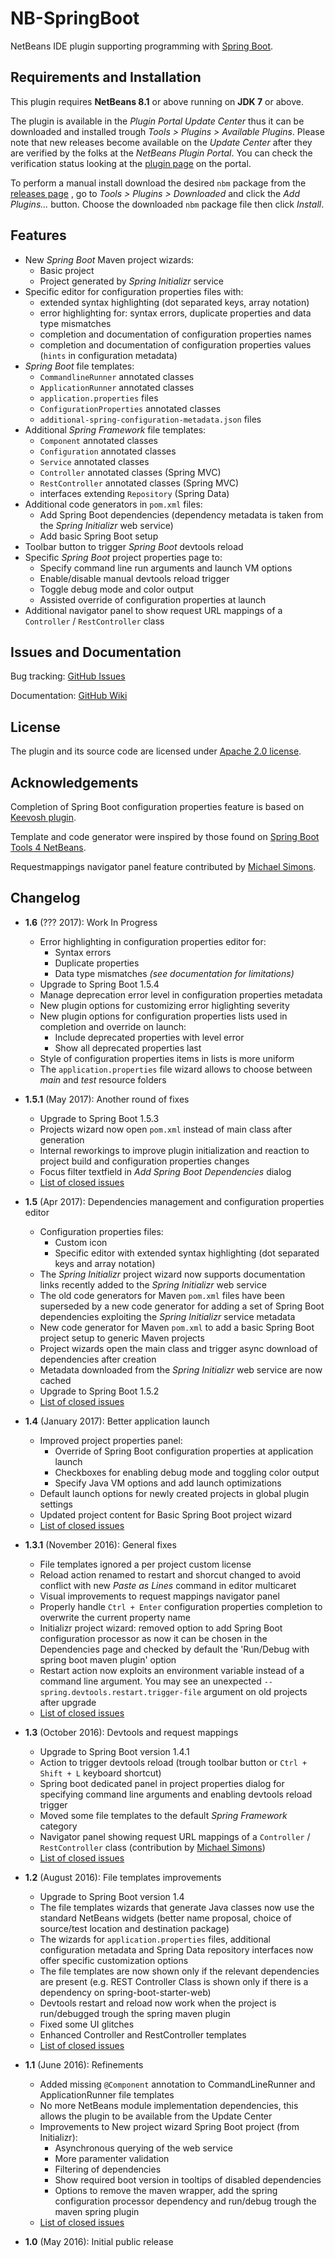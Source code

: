 # NB-SpringBoot

NetBeans IDE plugin supporting programming with [Spring Boot](http://projects.spring.io/spring-boot).


## Requirements and Installation

This plugin requires **NetBeans 8.1** or above running on **JDK 7** or above.

The plugin is available in the *Plugin Portal Update Center* thus it can be downloaded and installed trough *Tools > Plugins > Available Plugins*. Please note that new releases become available on the *Update Center* after they are verified by the folks at the *NetBeans Plugin Portal*. You can check the verification status looking at the [plugin page](http://plugins.netbeans.org/plugin/67888/nb-springboot) on the portal.

To perform a manual install download the desired `nbm` package from the [releases page](https://github.com/AlexFalappa/nb-springboot/releases) , go to *Tools > Plugins > Downloaded* and click the *Add Plugins...* button. Choose the downloaded `nbm` package file then click *Install*.

## Features

-  New *Spring Boot* Maven project wizards:
    -  Basic project
    -  Project generated by *Spring Initializr* service
-  Specific editor for configuration properties files with:
    -  extended syntax highlighting (dot separated keys, array notation)
    -  error highlighting for: syntax errors, duplicate properties and data type mismatches
    -  completion and documentation of configuration properties names
    -  completion and documentation of configuration properties values (`hints` in configuration metadata)
-  *Spring Boot* file templates:
    -  `CommandlineRunner` annotated classes
    -  `ApplicationRunner` annotated classes
    -  `application.properties` files
    -  `ConfigurationProperties` annotated classes
    -  `additional-spring-configuration-metadata.json` files
-  Additional *Spring Framework* file templates:
    -  `Component` annotated classes
    -  `Configuration` annotated classes
    -  `Service` annotated classes
    -  `Controller` annotated classes (Spring MVC)
    -  `RestController` annotated classes (Spring MVC)
    -  interfaces extending `Repository` (Spring Data)
-  Additional code generators in `pom.xml` files:
    -  Add Spring Boot dependencies (dependency metadata is taken from the *Spring Initializr* web service)
    -  Add basic Spring Boot setup
-  Toolbar button to trigger *Spring Boot* devtools reload
-  Specific *Spring Boot* project properties page to:
    -  Specify command line run arguments and launch VM options
    -  Enable/disable manual devtools reload trigger
    -  Toggle debug mode and color output
    -  Assisted override of configuration properties at launch
-  Additional navigator panel to show request URL mappings of a `Controller` / `RestController` class

## Issues and Documentation

Bug tracking: [GitHub Issues](https://github.com/AlexFalappa/nb-springboot/issues)

Documentation: [GitHub Wiki](https://github.com/AlexFalappa/nb-springboot/wiki)


## License

The plugin and its source code are licensed under [Apache 2.0 license](http://www.apache.org/licenses/LICENSE-2.0).


## Acknowledgements

Completion of Spring Boot configuration properties feature is based on [Keevosh plugin](https://github.com/keevosh/nb-springboot-configuration-support).

Template and code generator were inspired by those found on [Spring Boot Tools 4 NetBeans](https://github.com/GeertjanWielenga/SpringBootTools4NetBeans).

Requestmappings navigator panel feature contributed by [Michael Simons](https://github.com/michael-simons).

## Changelog

-  **1.6** (??? 2017): Work In Progress
    -  Error highlighting in configuration properties editor for:
        -  Syntax errors
        -  Duplicate properties
        -  Data type mismatches *(see documentation for limitations)*
    -  Upgrade to Spring Boot 1.5.4
    -  Manage deprecation error level in configuration properties metadata
    -  New plugin options for customizing error higlighting severity
    -  New plugin options for configuration properties lists used in completion and override on launch:
        -  Include deprecated properties with level error
        -  Show all deprecated properties last
    -  Style of configuration properties items in lists is more uniform
    -  The `application.properties` file wizard allows to choose between *main* and *test* resource folders

-  **1.5.1** (May 2017): Another round of fixes
    -  Upgrade to Spring Boot 1.5.3
    -  Projects wizard now open `pom.xml` instead of main class after generation
    -  Internal reworkings to improve plugin initialization and reaction to project build and configuration properties changes
    -  Focus filter textfield in *Add Spring Boot Dependencies* dialog
    -  [List of closed issues](https://github.com/AlexFalappa/nb-springboot/milestone/10?closed=1)

-  **1.5** (Apr 2017): Dependencies management and configuration properties editor
    -  Configuration properties files:
        -  Custom icon
        -  Specific editor with extended syntax highlighting (dot separated keys and array notation)
    -  The *Spring Initializr* project wizard now supports documentation links recently added to the *Spring Initializr* web service
    -  The old code generators for Maven `pom.xml` files have been superseded by a new code generator for adding a set of Spring Boot dependencies exploiting the *Spring Initializr* service metadata
    -  New code generator for Maven `pom.xml` to add a basic Spring Boot project setup to generic Maven projects
    -  Project wizards open the main class and trigger async download of dependencies after creation
    -  Metadata downloaded from the *Spring Initializr* web service are now cached
    -  Upgrade to Spring Boot 1.5.2
    -  [List of closed issues](https://github.com/AlexFalappa/nb-springboot/milestone/8?closed=1)

-  **1.4** (January 2017): Better application launch
    -  Improved project properties panel:
        -  Override of Spring Boot configuration properties at application launch
        -  Checkboxes for enabling debug mode and toggling color output
        -  Specify Java VM options and add launch optimizations
    -  Default launch options for newly created projects in global plugin settings
    -  Updated project content for Basic Spring Boot project wizard
    -  [List of closed issues](https://github.com/AlexFalappa/nb-springboot/milestone/6?closed=1)

-  **1.3.1** (November 2016): General fixes
    -  File templates ignored a per project custom license
    -  Reload action renamed to restart and shorcut changed to avoid conflict with new *Paste as Lines* command in editor multicaret
    -  Visual improvements to request mappings navigator panel
    -  Properly handle `Ctrl + Enter` configuration properties completion to overwrite the current property name
    -  Initializr project wizard: removed option to add Spring Boot configuration processor as now it can be chosen in the Dependencies page and checked by default the 'Run/Debug with spring boot maven plugin' option
    -  Restart action now exploits an environment variable instead of a command line argument. You may see an unexpected `--spring.devtools.restart.trigger-file` argument on old projects after upgrade
    -  [List of closed issues](https://github.com/AlexFalappa/nb-springboot/milestone/7?closed=1)

-  **1.3** (October 2016): Devtools and request mappings
    -  Upgrade to Spring Boot version 1.4.1
    -  Action to trigger devtools reload (trough toolbar button or `Ctrl + Shift + L` keyboard shortcut)
    -  Spring boot dedicated panel in project properties dialog for specifying command line arguments and enabling devtools reload trigger
    -  Moved some file templates to the default *Spring Framework* category
    -  Navigator panel showing request URL mappings of a `Controller` / `RestController` class (contribution by [Michael Simons](http://michael-simons.eu))
    -  [List of closed issues](https://github.com/AlexFalappa/nb-springboot/milestone/5?closed=1)

-  **1.2** (August 2016): File templates improvements
    -  Upgrade to Spring Boot version 1.4
    -  The file templates wizards that generate Java classes now use the standard NetBeans widgets (better name proposal, choice of source/test location and destination package)
    -  The wizards for `application.properties` files, additional configuration metadata and Spring Data repository interfaces now offer specific customization options
    -  The file templates are now shown only if the relevant dependencies are present (e.g. REST Controller Class is shown only if there is a dependency on spring-boot-starter-web)
    -  Devtools restart and reload now work when the project is run/debugged trough the spring maven plugin
    -  Fixed some UI glitches
    -  Enhanced Controller and RestController templates
    -  [List of closed issues](https://github.com/AlexFalappa/nb-springboot/milestone/4?closed=1)

-  **1.1** (June 2016): Refinements
    -  Added missing `@Component` annotation to CommandLineRunner and ApplicationRunner file templates
    -  No more NetBeans module implementation dependencies, this allows the plugin to be available from the Update Center
    -  Improvements to New project wizard Spring Boot project (from Initializr):
        -  Asynchronous querying of the web service
        -  More paramenter validation
        -  Filtering of dependencies
        -  Show required boot version in tooltips of disabled dependencies
        -  Options to remove the maven wrapper, add the spring configuration processor dependency and run/debug trough the maven spring plugin
    -  [List of closed issues](https://github.com/AlexFalappa/nb-springboot/milestone/3?closed=1)

-  **1.0** (May 2016): Initial public release
